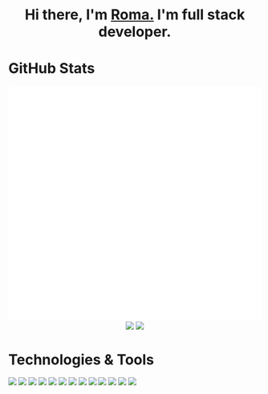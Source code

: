 <h1 align="center">Hi there, I'm <a href="https://www.google.com.ua/?hl=ua" target="_blank">Roma.</a> I'm full stack developer.

<h1>GitHub Stats</h1>

  <img src="/github-metrics.svg" alt="Metrics">


<div align="center">
  <img height="170em" src="https://github-readme-stats.vercel.app/api?username=RP-developer-01&layout=compact&show_icons=true&theme=white&icon_color=2a84ea&hide_border=true&bg_color=00000000&text_color=2a84ea" />
  <img height="170em" src="https://github-readme-stats.vercel.app/api/top-langs/?username=RP-developer-01&layout=compact&theme=white&icon_color=2a84ea&hide_border=true&bg_color=00000000&text_color=2a84ea" />
</div>



  
<h1>Technologies & Tools</h1>

![](https://img.shields.io/badge/HTML-informational?style=flat-square&logo=html5&logoColor=ffffff&color=E44D26)
![](https://img.shields.io/badge/CSS-informational?style=flat-square&logo=css3&logoColor=ffffff&color=25A1E1)
![](https://img.shields.io/badge/JavaScript-informational?style=flat-square&logo=javascript&logoColor=323330&color=f0db4f)
![](https://img.shields.io/badge/TypeScript-informational?style=flat-square&logo=typescript&logoColor=ffffff&color=007acc)
![](https://img.shields.io/badge/Vue-informational?style=flat-square&logo=vue.js&logoColor=ffffff&color=32475B)
![](https://img.shields.io/badge/React-informational?style=flat-square&logo=react&logoColor=ffffff&color=066d89)
![](https://img.shields.io/badge/Gulp-informational?style=flat-square&logo=Gulp&logoColor=ffffff&color=C84643)
![](https://img.shields.io/badge/Webpack-informational?style=flat-square&logo=webpack&logoColor=ffffff&color=1c78c0)
![](https://img.shields.io/badge/Php-informational?style=flat-square&logo=php&logoColor=ffffff&color=828BB4)
![](https://img.shields.io/badge/Node-informational?style=flat-square&logo=node.js&logoColor=ffffff&color=2E2E2E)
![](https://img.shields.io/badge/PostgreSQL-informational?style=flat-square&logo=postgresql&logoColor=ffffff&color=336791)
![](https://img.shields.io/badge/MySQL-informational?style=flat-square&logo=mysql&logoColor=ffffff&color=007D7D)
![](https://img.shields.io/badge/MongoDB-informational?style=flat-square&logo=mongodb&logoColor=ffffff&color=3FA037)
